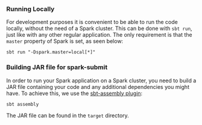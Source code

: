 ### Running Locally
For development purposes it is convenient to be able to run the code locally,
without the need of a Spark cluster. This can be done with `sbt run`, just like
with any other regular application. The only requirement is that the `master`
property of Spark is set, as seen below:

```sbt run "-Dspark.master=local[*]"```

### Building JAR file for spark-submit
In order to run your Spark application on a Spark cluster, you need to build
a JAR file containing your code and any additional dependencies you might have.
To achieve this, we use the [sbt-assembly plugin](https://github.com/sbt/sbt-assembly):

```sbt assembly```

The JAR file can be found in the `target` directory.